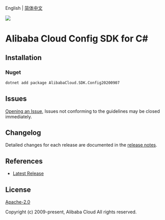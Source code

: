 English | [简体中文](README-CN.md)

![](https://aliyunsdk-pages.alicdn.com/icons/AlibabaCloud.svg)

# Alibaba Cloud Config SDK for C#

## Installation

### Nuget

```bash
dotnet add package AlibabaCloud.SDK.Config20200907
```

## Issues

[Opening an Issue](https://github.com/aliyun/alibabacloud-csharp-sdk/issues/new), Issues not conforming to the guidelines may be closed immediately.

## Changelog

Detailed changes for each release are documented in the [release notes](./ChangeLog.md).

## References

* [Latest Release](https://github.com/aliyun/alibabacloud-csharp-sdk/)

## License

[Apache-2.0](http://www.apache.org/licenses/LICENSE-2.0)

Copyright (c) 2009-present, Alibaba Cloud All rights reserved.
